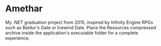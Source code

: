 # Amethar
My .NET graduation project from 2015, inspired by Infinity Engine RPGs such as Baldur's Gate or Icewind Dale.
Place the Resources compressed archive inside the application's executable folder for a complete experience.
